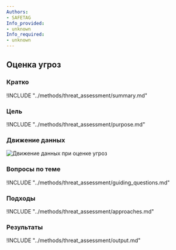 ```yaml
---
Authors:
- SAFETAG
Info_provided:
- unknown
Info_required:
- unknown
---
```


## Оценка угроз

### Кратко

!INCLUDE "../methods/threat_assessment/summary.md"

### Цель

!INCLUDE "../methods/threat_assessment/purpose.md"

### Движение данных

![Движение данных при оценке угроз](images/info_flows/threat_assessment.svg)

### Вопросы по теме

!INCLUDE "../methods/threat_assessment/guiding_questions.md"

### Подходы

!INCLUDE "../methods/threat_assessment/approaches.md"

### Результаты

!INCLUDE "../methods/threat_assessment/output.md"

